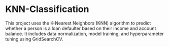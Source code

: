 # KNN-Classification
This project uses the K-Nearest Neighbors (KNN) algorithm to predict whether a person is a loan defaulter based on their income and account balance. It includes data normalization, model training, and hyperparameter tuning using GridSearchCV.
